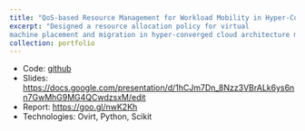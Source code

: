 ```yaml
---
title: "QoS-based Resource Management for Workload Mobility in Hyper-Converged Architecture"
excerpt: "Designed a resource allocation policy for virtual
machine placement and migration in hyper-converged cloud architecture maintaining the QoS of the system. <br/><img src='/images/500x300.png'>"
collection: portfolio
---
```

* Code: [github](https://gitlab.com/ravi220644/hyperarch)
* Slides: https://docs.google.com/presentation/d/1hCJm7Dn_8Nzz3VBrALk6ys6nn7GwMhG9MG4QCwdzsxM/edit
* Report: https://goo.gl/nwK2Kh
* Technologies: Ovirt, Python, Scikit

